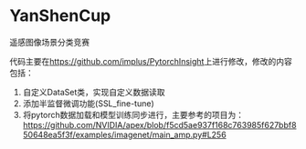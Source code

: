 # YanShenCup
遥感图像场景分类竞赛

代码主要在<https://github.com/implus/PytorchInsight>上进行修改，修改的内容包括：
1. 自定义DataSet类，实现自定义数据读取
2. 添加半监督微调功能(SSL_fine-tune)
3. 将pytorch数据加载和模型训练同步进行，主要参考的项目为： <https://github.com/NVIDIA/apex/blob/f5cd5ae937f168c763985f627bbf850648ea5f3f/examples/imagenet/main_amp.py#L256>
